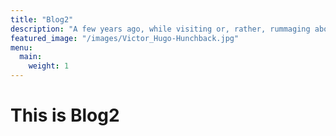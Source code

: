 ```yaml
---
title: "Blog2"
description: "A few years ago, while visiting or, rather, rummaging about Notre-Dame, the author of this book found, in an obscure nook of one of the towers, the following word, engraved by hand upon the wall: —ANANKE."
featured_image: "/images/Victor_Hugo-Hunchback.jpg"
menu:
  main:
    weight: 1
---
```


# This is Blog2
